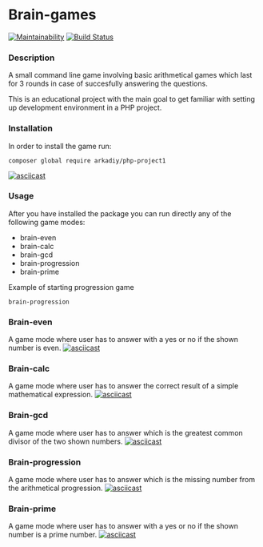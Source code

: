 # Brain-games

[![Maintainability](https://api.codeclimate.com/v1/badges/206958e0892f433be5bf/maintainability)](https://codeclimate.com/github/arkadiy93/php-project-lvl1/maintainability) [![Build Status](https://travis-ci.org/arkadiy93/php-project-lvl1.svg?branch=master)](https://travis-ci.org/arkadiy93/php-project-lvl1)

### Description
A small command line game involving basic arithmetical games which last for 3 rounds in case of succesfully answering the questions.

This is an educational project with the main goal to get familiar with setting up development environment in a PHP project.

### Installation
In order to install the game run:
```
composer global require arkadiy/php-project1
```
[![asciicast](https://asciinema.org/a/251052.svg)](https://asciinema.org/a/251052)

### Usage

After you have installed the package you can run directly any of the following game modes:

* brain-even
* brain-calc
* brain-gcd
* brain-progression
* brain-prime

Example of starting progression game
```
brain-progression
```

### Brain-even

A game mode where user has to answer with a yes or no if the shown number is even.
[![asciicast](https://asciinema.org/a/251230.svg)](https://asciinema.org/a/251230)

### Brain-calc
A game mode where user has to answer the correct result of a simple mathematical expression.
[![asciicast](https://asciinema.org/a/251287.svg)](https://asciinema.org/a/251287)

### Brain-gcd
A game mode where user has to answer which is the greatest common divisor of the two shown numbers.
[![asciicast](https://asciinema.org/a/251283.svg)](https://asciinema.org/a/251283)

### Brain-progression
A game mode where user has to answer which is the missing number from the arithmetical progression.
[![asciicast](https://asciinema.org/a/251295.svg)](https://asciinema.org/a/251295)

### Brain-prime
A game mode where user has to answer with a yes or no if the shown number is a prime number.
[![asciicast](https://asciinema.org/a/251303.svg)](https://asciinema.org/a/251303)
